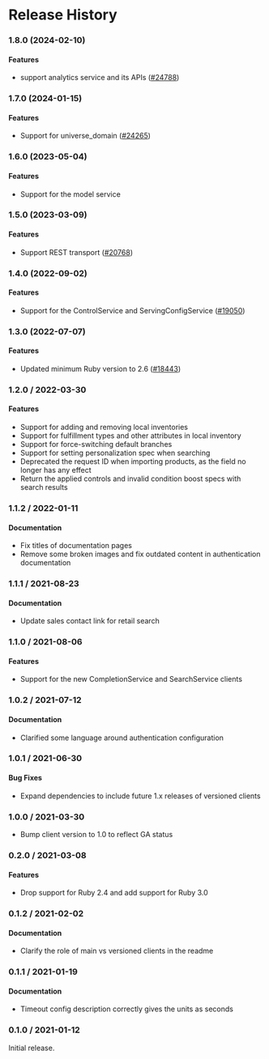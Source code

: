 # Release History

### 1.8.0 (2024-02-10)

#### Features

* support analytics service and its APIs ([#24788](https://github.com/googleapis/google-cloud-ruby/issues/24788)) 

### 1.7.0 (2024-01-15)

#### Features

* Support for universe_domain ([#24265](https://github.com/googleapis/google-cloud-ruby/issues/24265)) 

### 1.6.0 (2023-05-04)

#### Features

* Support for the model service 

### 1.5.0 (2023-03-09)

#### Features

* Support REST transport ([#20768](https://github.com/googleapis/google-cloud-ruby/issues/20768)) 

### 1.4.0 (2022-09-02)

#### Features

* Support for the ControlService and ServingConfigService ([#19050](https://github.com/googleapis/google-cloud-ruby/issues/19050)) 

### 1.3.0 (2022-07-07)

#### Features

* Updated minimum Ruby version to 2.6 ([#18443](https://github.com/googleapis/google-cloud-ruby/issues/18443)) 

### 1.2.0 / 2022-03-30

#### Features

* Support for adding and removing local inventories
* Support for fulfillment types and other attributes in local inventory
* Support for force-switching default branches
* Support for setting personalization spec when searching
* Deprecated the request ID when importing products, as the field no longer has any effect
* Return the applied controls and invalid condition boost specs with search results

### 1.1.2 / 2022-01-11

#### Documentation

* Fix titles of documentation pages
* Remove some broken images and fix outdated content in authentication documentation

### 1.1.1 / 2021-08-23

#### Documentation

* Update sales contact link for retail search

### 1.1.0 / 2021-08-06

#### Features

* Support for the new CompletionService and SearchService clients

### 1.0.2 / 2021-07-12

#### Documentation

* Clarified some language around authentication configuration

### 1.0.1 / 2021-06-30

#### Bug Fixes

* Expand dependencies to include future 1.x releases of versioned clients

### 1.0.0 / 2021-03-30

* Bump client version to 1.0 to reflect GA status

### 0.2.0 / 2021-03-08

#### Features

* Drop support for Ruby 2.4 and add support for Ruby 3.0

### 0.1.2 / 2021-02-02

#### Documentation

* Clarify the role of main vs versioned clients in the readme

### 0.1.1 / 2021-01-19

#### Documentation

* Timeout config description correctly gives the units as seconds

### 0.1.0 / 2021-01-12

Initial release.
